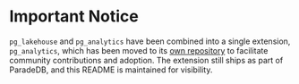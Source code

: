 # Important Notice

`pg_lakehouse` and `pg_analytics` have been combined into a single extension, `pg_analytics`, which has been moved to its [own repository](https://github.com/paradedb/pg_analytics) to facilitate community contributions and adoption. The extension still ships as part of ParadeDB, and this README is maintained for visibility.
